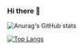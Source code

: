 ### Hi there 👋

![Anurag's GitHub stats](https://github-readme-stats.vercel.app/api?username=nsym-m&count_private=true&show_icons=true)

[![Top Langs](https://github-readme-stats.vercel.app/api/top-langs/?username=nsym-m&layout=compact)](https://github.com/anuraghazra/github-readme-stats)


<!--
**nsym-m/nsym-m** is a ✨ _special_ ✨ repository because its `README.md` (this file) appears on your GitHub profile.

Here are some ideas to get you started:

- 🔭 I’m currently working on ...
- 🌱 I’m currently learning ...
- 👯 I’m looking to collaborate on ...
- 🤔 I’m looking for help with ...
- 💬 Ask me about ...
- 📫 How to reach me: ...
- 😄 Pronouns: ...
- ⚡ Fun fact: ...
-->
